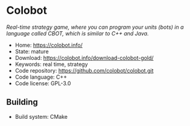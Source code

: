 # Colobot

_Real-time strategy game, where you can program your units (bots) in a language called CBOT, which is similar to C++ and Java._

- Home: https://colobot.info/
- State: mature
- Download: https://colobot.info/download-colobot-gold/
- Keywords: real time, strategy
- Code repository: https://github.com/colobot/colobot.git
- Code language: C++
- Code license: GPL-3.0

## Building

- Build system: CMake
